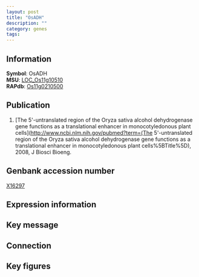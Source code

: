 ```yaml
---
layout: post
title: "OsADH"
description: ""
category: genes
tags: 
---
```


## Information
__Symbol__: OsADH  
__MSU__: [LOC_Os11g10510](http://rice.plantbiology.msu.edu/cgi-bin/ORF_infopage.cgi?orf=LOC_Os11g10510)  
__RAPdb__: [Os11g0210500](http://rapdb.dna.affrc.go.jp/viewer/gbrowse_details/irgsp1?name=Os11g0210500)  

## Publication
1. [The 5'-untranslated region of the Oryza sativa alcohol dehydrogenase gene functions as a translational enhancer in monocotyledonous plant cells](http://www.ncbi.nlm.nih.gov/pubmed?term=(The 5'-untranslated region of the Oryza sativa alcohol dehydrogenase gene functions as a translational enhancer in monocotyledonous plant cells%5BTitle%5D), 2008, J Biosci Bioeng.

## Genbank accession number
[X16297](http://www.ncbi.nlm.nih.gov/nuccore/X16297)

## Expression information

## Key message

## Connection

## Key figures


